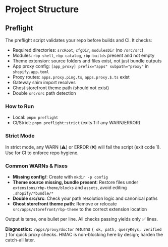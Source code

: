 <!-- BEGIN RBP GENERATED: structure -->
# Project Structure

## Preflight

The preflight script validates your repo before builds and CI. It checks:
- Required directories: `srcRoot`, `cfgDir`, `modulesDir` (no `/src/src`)
- Modules: `rbp-shell`, `rbp-catalog`, `rbp-builds` present and not empty
- Theme extension: source folders and files exist, not just bundle outputs
- App proxy config: `[app_proxy] prefix="apps" subpath="proxy"` in `shopify.app.toml`
- Proxy routes: `apps.proxy.ping.ts`, `apps.proxy.$.ts` exist
- Gateway shim import resolves
- Ghost storefront theme path (should not exist)
- Double `src/src` path detection

### How to Run
- Local: `pnpm preflight`
- CI/Strict: `pnpm preflight:strict` (exits 1 if any WARN/ERROR)

### Strict Mode
In strict mode, any WARN (⚠️) or ERROR (❌) will fail the script (exit code 1). Use for CI to enforce repo hygiene.

### Common WARNs & Fixes
- **Missing config/**: Create with `mkdir -p config`
- **Theme source missing, bundle present**: Restore files under `extensions/rbp-theme/blocks` and `assets`, avoid editing `.shopify/*bundle/*`
- **Double src/src**: Check your path resolution logic and canonical paths
- **Ghost storefront theme path**: Remove or relocate `src/apps/storefront/rbp-theme` to the correct extension location

Output is terse, one bullet per line. All checks passing yields only ✅ lines.
<!-- END RBP GENERATED: structure -->

<!-- BEGIN RBP GENERATED: structure-diagnostics -->
**Diagnostics:** `/apps/proxy/doctor` returns `{ ok, path, queryKeys, verified }` for quick proxy checks.
HMAC is non-blocking here by design; harden the catch-all later.
<!-- END RBP GENERATED: structure-diagnostics -->
